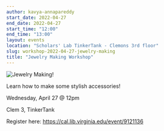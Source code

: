 ```yaml
---
author: kavya-annapareddy
start_date: 2022-04-27
end_date: 2022-04-27
start_time: "12:00"
end_time: "13:00"
layout: events
location: "Scholars' Lab TinkerTank - Clemons 3rd floor"
slug: workshop-2022-04-27-jewelry-making
title: "Jewelry Making Workshop"
---
```


![Jewelry Making!](/assets/post-media/workshops/jewelry.png)

Learn how to make some stylish accessories!

Wednesday, April 27 @ 12pm

Clem 3, TinkerTank

Register here: [https://cal.lib.virginia.edu/event/9121136 ](https://cal.lib.virginia.edu/event/9121136)

